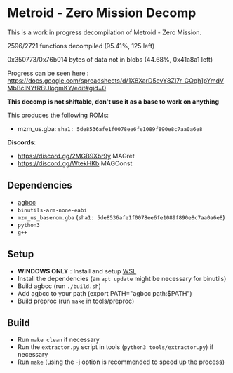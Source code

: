 # Metroid - Zero Mission Decomp

This is a work in progress decompilation of Metroid - Zero Mission.

2596/2721 functions decompiled (95.41%, 125 left)

0x350773/0x76b014 bytes of data not in blobs (44.68%, 0x41a8a1 left)

Progress can be seen here : https://docs.google.com/spreadsheets/d/1X8XarD5evY8ZI7r_GQqh1pYmdVMbBcINYfRBUlogmKY/edit#gid=0

**This decomp is not shiftable, don't use it as a base to work on anything**

This produces the following ROMs:

- mzm_us.gba: `sha1: 5de8536afe1f0078ee6fe1089f890e8c7aa0a6e8`

**Discords**: 
- https://discord.gg/2MGB9Xbr9y MAGret
- https://discord.gg/WtekHKb MAGConst

## Dependencies

- [agbcc](https://github.com/jiangzhengwenjz/agbcc)
- `binutils-arm-none-eabi`
- `mzm_us_baserom.gba` (`sha1: 5de8536afe1f0078ee6fe1089f890e8c7aa0a6e8`)
- `python3`
- `g++`

## Setup

- **WINDOWS ONLY** : Install and setup [WSL](https://docs.microsoft.com/en-us/windows/wsl/install)
- Install the dependencies (an `apt update` might be necessary for binutils)
- Build agbcc (run `./build.sh`)
- Add agbcc to your path (export PATH="agbcc path:$PATH")
- Build preproc (run `make` in tools/preproc)

## Build

- Run `make clean` if necessary
- Run the `extractor.py` script in tools (`python3 tools/extractor.py`) if necessary
- Run `make` (using the -j option is recommended to speed up the process)
